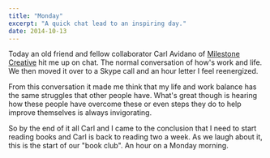 ```yaml
---
title: "Monday"
excerpt: "A quick chat lead to an inspiring day."
date: 2014-10-13
---
```


Today an old friend and fellow collaborator Carl Avidano of [Milestone Creative](http://milestone-creative.com) hit me up on chat. The normal conversation of how's work and life. We then moved it over to a Skype call and an hour letter I feel reenergized.

From this conversation it made me think that my life and work balance has the same struggles that other people have. What's great though is hearing how these people have overcome these or even steps they do to help improve themselves is always invigorating.

So by the end of it all Carl and I came to the conclusion that I need to start reading books and Carl is back to reading two a week. As we laugh about it, this is the start of our "book club". An hour on a Monday morning.
